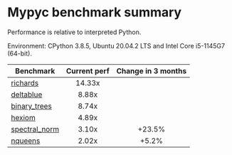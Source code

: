 # Mypyc benchmark summary

Performance is relative to interpreted Python.

Environment: CPython 3.8.5, Ubuntu 20.04.2 LTS and Intel Core i5-1145G7 (64-bit).

| Benchmark | Current perf | Change in 3 months |
| --- | :---: | :---: |
| [richards](benchmarks/richards.md) | 14.33x |  |
| [deltablue](benchmarks/deltablue.md) | 8.88x |  |
| [binary_trees](benchmarks/binary_trees.md) | 8.74x |  |
| [hexiom](benchmarks/hexiom.md) | 4.89x |  |
| [spectral_norm](benchmarks/spectral_norm.md) | 3.10x | +23.5% |
| [nqueens](benchmarks/nqueens.md) | 2.02x | +5.2% |
